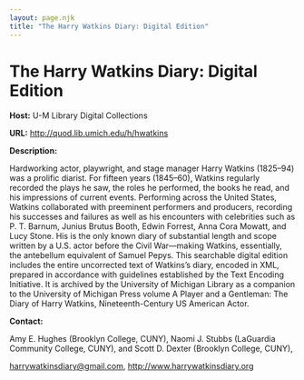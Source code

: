 ```yaml
---
layout: page.njk
title: "The Harry Watkins Diary: Digital Edition"
---
```

# The Harry Watkins Diary: Digital Edition
**Host:** U-M Library Digital Collections


**URL:** <http://quod.lib.umich.edu/h/hwatkins>


**Description:**


Hardworking actor, playwright, and stage manager Harry Watkins (1825–94) was a prolific diarist. For fifteen years (1845–60), Watkins regularly recorded the plays he saw, the roles he performed, the books he read, and his impressions of current events. Performing across the United States, Watkins collaborated with preeminent performers and producers, recording his successes and failures as well as his encounters with celebrities such as P. T. Barnum, Junius Brutus Booth, Edwin Forrest, Anna Cora Mowatt, and Lucy Stone. His is the only known diary of substantial length and scope written by a U.S. actor before the Civil War—making Watkins, essentially, the antebellum equivalent of Samuel Pepys.
This searchable digital edition includes the entire uncorrected text of Watkins’s diary, encoded in XML, prepared in accordance with guidelines established by the Text Encoding Initiative. It is archived by the University of Michigan Library as a companion to the University of Michigan Press volume A Player and a Gentleman: The Diary of Harry Watkins, Nineteenth-Century US American Actor.


**Contact:**


Amy E. Hughes (Brooklyn College, CUNY), Naomi J. Stubbs (LaGuardia Community College, CUNY), and Scott D. Dexter (Brooklyn College, CUNY),


[harrywatkinsdiary@gmail.com](mailto:harrywatkinsdiary@gmail.com), <http://www.harrywatkinsdiary.org>


